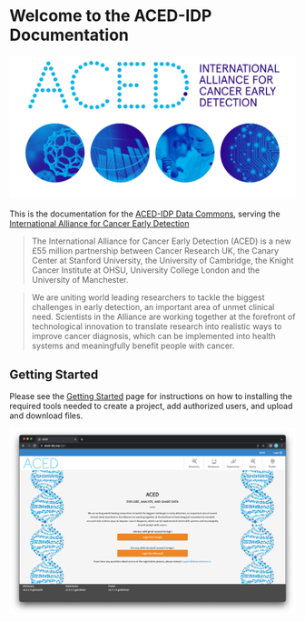# Welcome to the ACED-IDP Documentation

<a href="https://www.cancerresearchuk.org/funding-for-researchers/research-opportunities-in-early-detection-and-diagnosis/international-alliance-for-cancer-early-detection">![ACED logo](./images/aced_website_header.jpg)</a>

This is the documentation for the [ACED-IDP Data Commons](https://aced-idp.org), serving the [International Alliance for Cancer Early Detection](https://www.cancerresearchuk.org/funding-for-researchers/research-opportunities-in-early-detection-and-diagnosis/international-alliance-for-cancer-early-detection)

> The International Alliance for Cancer Early Detection (ACED) is a new £55 million partnership between Cancer Research UK, the Canary Center at Stanford University, the University of Cambridge, the Knight Cancer Institute at OHSU, University College London and the University of Manchester.

> We are uniting world leading researchers to tackle the biggest challenges in early detection, an important area of unmet clinical need. Scientists in the Alliance are working together at the forefront of technological innovation to translate research into realistic ways to improve cancer diagnosis, which can be implemented into health systems and meaningfully benefit people with cancer.

## Getting Started

Please see the [Getting Started](./getting-started.md) page for instructions on how to installing the required tools needed to create a project, add authorized users, and upload and download files.

<a href="https://aced-idp.org">![Main landing page for ACED IDP](./images/main-page.png)</a>
